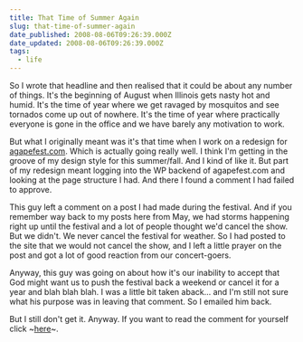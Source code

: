 ```yaml
---
title: That Time of Summer Again
slug: that-time-of-summer-again
date_published: 2008-08-06T09:26:39.000Z
date_updated: 2008-08-06T09:26:39.000Z
tags:
  - life
---
```


So I wrote that headline and then realised that it could be about any number of things. It's the beginning of August when Illinois gets nasty hot and humid. It's the time of year where we get ravaged by mosquitos and see tornados come up out of nowhere. It's the time of year where practically everyone is gone in the office and we have barely any motivation to work.

But what I originally meant was it's that time when I work on a redesign for [agapefest.com](http://www.agapefest.com). Which is actually going really well. I think I'm getting in the groove of my design style for this summer/fall. And I kind of like it. But part of my redesign meant logging into the WP backend of agapefest.com and looking at the page structure I had. And there I found a comment I had failed to approve.

This guy left a comment on a post I had made during the festival. And if you remember way back to my posts here from May, we had storms happening right up until the festival and a lot of people thought we'd cancel the show. But we didn't. We never cancel the festival for weather. So I had posted to the site that we would not cancel the show, and I left a little prayer on the post and got a lot of good reaction from our concert-goers.

Anyway, this guy was going on about how it's our inability to accept that God might want us to push the festival back a weekend or cancel it for a year and blah blah blah. I was a little bit taken aback... and I'm still not sure what his purpose was in leaving that comment. So I emailed him back.

But I still don't get it. Anyway. If you want to read the comment for yourself click ~[here](http://www.agapefest.com/blog/no-cancellation/#comment-283)~.
